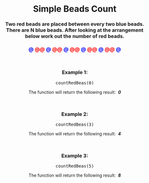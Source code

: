 <div align = "center">

# Simple Beads Count

</div>

<div align = "center">

<h3>Two red beads are placed between every two blue beads. There are N blue beads. After looking at the arrangement below work out the number of red beads.</h3>

<h3><font color="blue">@</font> <font color="red">@@</font> <font color="blue">@</font> <font color="red">@@</font> <font color="blue">@</font> <font color="red">@@</font> <font color="blue">@</font> <font color="red">@@</font> <font color="blue">@</font> <font color="red">@@</font> <font color="blue">@</font></h3>

<br>

<h3>Example 1:</h3>

<pre>countRedBeas(0)</pre>

<p>The function will return the following result: &nbsp;<strong><em>0</em></strong></p>

<br>

<h3>Example 2:</h3>

<pre>countRedBeas(3)</pre>

<p>The function will return the following result: &nbsp;<strong><em>4</em></strong></p>

<br>

<h3>Example 3:</h3>

<pre>countRedBeas(5)</pre>

<p>The function will return the following result: &nbsp;<strong><em>8</em></strong></p>

</div>

